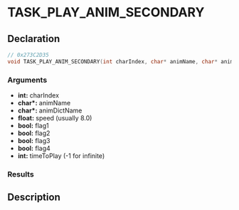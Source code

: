 # TASK_PLAY_ANIM_SECONDARY

## Declaration
```cpp
// 0x273C2D35
void TASK_PLAY_ANIM_SECONDARY(int charIndex, char* animName, char* animDictName, float speed, bool flag1, bool flag2, bool flag3, bool flag4, int timeToPlay);
```

### Arguments
- **int:** charIndex
- **char\*:** animName
- **char\*:** animDictName
- **float:** speed (usually 8.0)
- **bool:** flag1
- **bool:** flag2
- **bool:** flag3
- **bool:** flag4
- **int:** timeToPlay (-1 for infinite)

### Results

## Description
